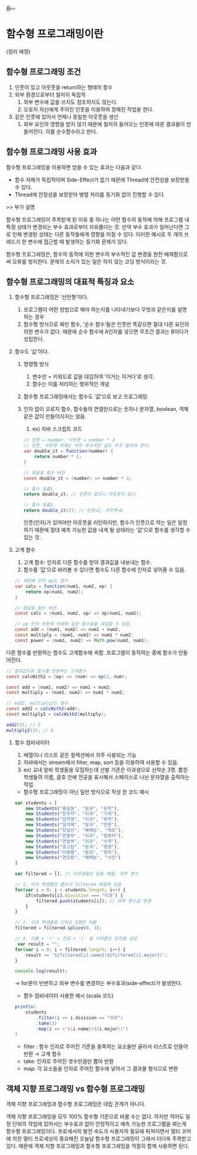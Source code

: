 ~~음...~~

# 함수형 프로그래밍이란

(정리 예정)

## 함수형 프로그래밍 조건

1. 인풋이 있고 아웃풋을 return하는 형태의 함수
2. 외부 환경으로부터 철저히 독립적
    1. 외부 변수에 값을 쓰지도 참조하지도 않는다.
    2. 오로지 자신에게 주어진 인풋을 이용하여 정해진 작업을 한다.
3. 같은 인풋에 있어서 언제나 동일한 아웃풋을 생산
    1. 외부 요인의 영향을 받지 않기 때문에 철저히 들어오는 인풋에 따른 결과물이 만들어진다. 이를 순수함수라고 한다.

## 함수형 프로그래밍 사용 효과

 함수형 프로그래밍을 이용하면 얻을 수 있는 효과는 다음과 같다. 

- 함수 자체가 독립적이며 Side-Effect가 없기 때문에 Thread에 안전성을 보장받을 수 있다.
- Thread에 안정성을 보장받아 병렬 처리를 동기화 없이 진행할 수 있다.

\>> 부가 설명

함수형 프로그래밍이 주목받게 된 이유 중 하나는 어떤 함수의 동작에 의해 프로그램 내 특정 상태가 변경되는 부수 효과로부터 자유롭다는 것. 만약 부수 효과가 일어난다면 그로 인해 변경된 상태는 다른 동작들에게 영향을 미칠 수 있다. 이러한 예시로 두 개의 쓰레드가 한 변수에 접근할 때 발생하는 동기화 문제가 있다.

함수형 프로그래밍은, 함수의 동작에 의한 변수의 부수적인 값 변경을 원천 배제함으로써 오류를 방지한다. 문제의 소지가 있는 일은 하지 않는 코딩 방식이라는 것.

## 함수형 프로그래밍의 대표적 특징과 요소

1. 함수형 프로그래밍은 ‘선언형’이다.
    1. 프로그램이 어떤 방법으로 해야 하는지를 나타내기보다 무엇과 같은지를 설명하는 경우
    2. 함수형 방식으로 짜인 함수, ‘순수 함수’들은 인풋만 똑같으면 절대 다른 요인의 의한 변수가 없다. 
    때문에 순수 함수에 A인자를 넣으면 무조건 결과는 B이다가 성립한다.
2. 함수도 ‘값’이다.
    1. 명령형 방식
        1. 변수만 = 키워드로 값을 대입하여 ‘이거는 이거다’로 생각.
        2.  함수는 이를 처리하는 행위적인 개념
    2. 함수형 프로그래밍에서는 함수도 ‘값’으로 보고 프로그래밍.
    3. 인자 없이 오로지 함수, 함수들의 연결만으로는 숫자나 문자열, boolean, 객체같은 값이 만들어지지는 않음.
        1. ex) 자바 스크립트 코드
        
        ```java
        // 인풋 = number, 아웃풋 = number * 2
        // 인풋, 아웃풋 외에는 아무 부수적인 값도 주지 말아야 한다. 
        var double_it = function(number) {
        	return number * 2;
        }
        
        // 화살표 함수 버전
        const double_it = (number) => number * 2;
        
        // 함수 호출1
        return double_it; // 인풋이 없으니 아웃풋이 없다.
        
        // 함수 호출2
        return double_it(2); // 인풋=2, 아웃풋=6
        ```
        
        인풋(인자)가 있어야만 아웃풋을 리턴하지만, 함수가 인풋으로 하는 일은 일정하기 때문에 절대 예측 가능한 값을 내게 될 상태라는 ‘값’으로 함수를 생각할 수 있는 것.
        
3. 고계 함수
    1. 고계 함수: 인자로 다른 함수를 받아 결과값을 내보내는 함수.
    2. 함수를 ‘값’으로 바라볼 수 있다면 함수도 다른 함수에 인자로 넣어줄 수 있음.
    
    ```java
    // 세번째 인자 op는 함수
    var calc = function(num1, num2, op) {
    	return op(num1, num2);
    }
    
    // 화살표 함수 버전
    const calc = (num1, num2, op) => op(num1, num2);
    
    // op 인자 부분에 아래와 같은 함수들을 대입할 수 있음.
    const add = (num1, num2) => num1 + num2;
    const multiply = (num1, num2) => num1 * num2;
    const power = (num1, num2) => Math.pow(num2, num1);
    ```
    

다른 함수를 반환하는 함수도 고계함수에 속함. 프로그램이 동작하는 중에 함수가 만들어진다. 

```java
// 결과값으로 함수를 반환하는 고계함수
const calcWith2 = (op) => (num) => op(2, num);

const add = (num1, num2) => num1 + num2;
const multiply = (num1, num2) => num1 * num2;

// add2, multiply2는 함수
const add2 = calcWith2(add);
const multiply2 = calcWith2(multiply);

add2(3); // 5
multiply2(3); // 6
```

1. 함수 컴비네이터
    1. 배열이나 리스트 같은 컬렉션에서 자주 사용되는 기능
    2. 자바에서는 stream에서 filter, map, sort 등을 이용하여 사용할 수 있음.
    3. ex) 교내 알바 학생들을 모집하는데 선발 기준은 이과생으로 선착순 3명.
          뽑힌 학생들의 이름, 괄호 안에 전공을 표시해서 스페이스로 나뉜 문자열을 출력하는 작업.
    - 함수형 프로그래밍이 아닌 일반 방식으로 작성 한 코드 예시
    
    ```jsx
    var students = [
    	new Students("홍길동", "문과", "문학"),
    	new Students("전우치", "이과", "기계"),
    	new Students("임꺽정", "이과", "화학"),
    	new Students("일지매", "문과", "언론"),
    	new Students("장길산", "예체능", "체조"),
    	new Students("연흥부", "이과", "컴퓨터"),
    	new Students("연놀부", "이과", "수학"),
    	new Students("옹고집", "문과", "경영"),
    	new Students("이몽룡", "문과", "정치"),
    	new Students("연오랑", "예체능", "사진")
    ]
    
    var filtered = []; // 이과생들만 담을 배열, 외부 변수
    
    // 1. 이과 학생들만 뽑아서 filtered 배열에 담음
    for(var i = 0; i < students.length; i++) {
    	if(students[i].divistion === "이과") {
    		filtered.push(students[i]); // 외부 변수값 변경
    	}
    }
    
    // 2. 이과 학생들중 선착순 3명만 자름
    filtered = filtered.splice(0, 3);
    
    // 3. 이름 + '(' + 전공 + ')' 을 이어붙인 문자열 생성
     var result = "";
    for(var i = 0; i < filtered.length; i++) {
    	result += '${filtered[i].name}(${filtered[i].major})';
    }
    
    console.log(result);
    ```
    
    → for문이 빈번하고 외부 변수를 변경하는 부수효과(side-effect)가 발생한다. 
    
    - 함수 컴비네이터 사용한 예시 (scala 코드)
    
    ```scala
    println(
    	students
    		.filter(i => i.division == "이과")
    		.take(3)
    		.map(i => s"${i.name}(${i.major})")
    )
    ```
    
    - filter : 함수 인자로 주어진 기준을 충족하는 요소들만 골라서 리스트로 만들어 반환 → 고계 함수
    - take: 인자로 주어진 갯수만큼만 뽑아 반환
    - map: 각 요소들을 인자로 주어진 함수에 넣어서 그 결과물 형식으로 변환
    

## 객체 지향 프로그래밍 vs 함수형 프로그래밍

객체 지향 프로그래밍과 함수형 프로그래밍은 대립 관계가 아니다.

객체 지향 프로그래밍을 모두 100% 함수형 기준으로 바꿀 수는 없다. 하지만 적어도 일정 단위의 작업에 있어서는 부수효과 없이 안정적이고 예측 가능한 프로그램을 짜는게 함수형 프로그래밍이다. 프로세서의 발전 속도가 사용자의 필요에 뒤쳐지면서 멀티 코어에 의한 멀티 프로세싱이 중요해진 오늘날 함수형 프로그래밍이 그래서 더더욱 주목받고 있다. 때문에 객체 지향 프로그래밍과 함수형 프로그래밍을 적절히 함께 사용하면 된다.